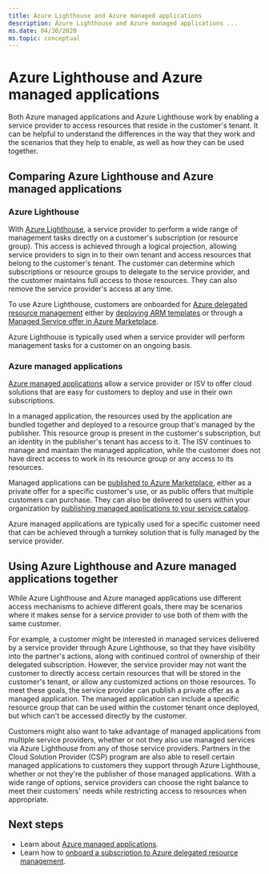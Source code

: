 ```yaml
---
title: Azure Lighthouse and Azure managed applications
description: Azure Lighthouse and Azure managed applications ... 
ms.date: 04/30/2020
ms.topic: conceptual
---
```


# Azure Lighthouse and Azure managed applications

Both Azure managed applications and Azure Lighthouse work by enabling a service provider to access resources that reside in the customer's tenant. It can be helpful to understand the differences in the way that they work and the scenarios that they help to enable, as well as how they can be used together.

## Comparing Azure Lighthouse and Azure managed applications

### Azure Lighthouse

With [Azure Lighthouse](../overview.md), a service provider to perform a wide range of management tasks directly on a customer's subscription (or resource group). This access is achieved through a logical projection, allowing service providers to sign in to their own tenant and access resources that belong to the customer's tenant. The customer can determine which subscriptions or resource groups to delegate to the service provider, and the customer maintains full access to those resources. They can also remove the service provider's access at any time.

To use Azure Lighthouse, customers are onboarded for [Azure delegated resource management](azure-delegated-resource-management.md) either by [deploying ARM templates](../how-to/onboard-customer.md) or through a [Managed Service offer in  Azure Marketplace](managed-services-offers.md).

Azure Lighthouse is typically used when a service provider will perform management tasks for a customer on an ongoing basis.

### Azure managed applications

[Azure managed applications](../../azure-resource-manager/managed-applications/overview.md) allow a service provider or ISV to offer cloud solutions that are easy for customers to deploy and use in their own subscriptions.

In a managed application, the resources used by the application are bundled together and deployed to a resource group that's managed by the publisher. This resource group is present in the customer's subscription, but an identity in the publisher's tenant has access to it. The ISV continues to manage and maintain the managed application, while the customer does not have direct access to work in its resource group or any access to its resources.

Managed applications can be [published to Azure Marketplace](../../azure-resource-manager/managed-applications/publish-marketplace-app.md), either as a private offer for a specific customer's use, or as public offers that multiple customers can purchase. They can also be delivered to users within your organization by [publishing managed applications to your service catalog](../../azure-resource-manager/managed-applications/publish-service-catalog-app.md).

Azure managed applications are typically used for a specific customer need that can be achieved through a turnkey solution that is fully managed by the service provider.

## Using Azure Lighthouse and Azure managed applications together

While Azure Lighthouse and Azure managed applications use different access mechanisms to achieve different goals, there may be scenarios where it makes sense for a service provider to use both of them with the same customer.

For example, a customer might be interested in managed services delivered by a service provider through Azure Lighthouse, so that they have visibility into the partner's actions, along with continued control of ownership of their delegated subscription. However, the service provider may not want the customer to directly access certain resources that will be stored in the customer's tenant, or allow any customized actions on those resources. To meet these goals, the service provider can publish a private offer as a managed application. The managed application can include a specific resource group that can be used within the customer tenant once deployed, but which can't be accessed directly by the customer.

Customers might also want to take advantage of managed applications from multiple service providers, whether or not they also use managed services via Azure Lighthouse from any of those service providers. Partners in the Cloud Solution Provider (CSP) program are also able to resell certain managed applications to customers they support through Azure Lighthouse, whether or not they're the publisher of those managed applications. With a wide range of options, service providers can choose the right balance to meet their customers' needs while restricting access to resources when appropriate.

## Next steps

- Learn about [Azure managed applications](../../azure-resource-manager/managed-applications/overview.md).
- Learn how to [onboard a subscription to Azure delegated resource management](../how-to/onboard-customer.md).
